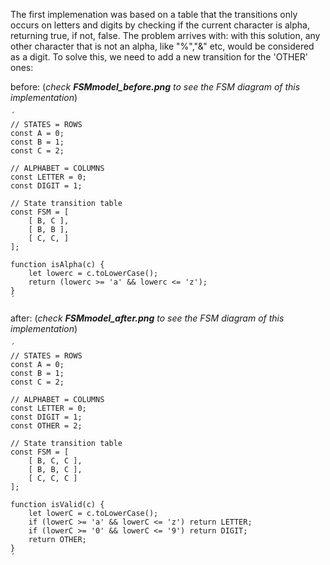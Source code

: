 The first implemenation was based on a table that the transitions only occurs on letters and digits by checking if the current character is alpha, returning true, if not, false. The problem arrives with: with this solution, any other character that is not an alpha, like "%","&" etc, would be considered as a digit. To solve this, we need to add a new transition for the 'OTHER' ones:

before:   (*check ***FSMmodel_before.png*** to see the FSM diagram of this implementation*)

    ´
    // STATES = ROWS
    const A = 0;
    const B = 1;
    const C = 2;

    // ALPHABET = COLUMNS
    const LETTER = 0;
    const DIGIT = 1;

    // State transition table
    const FSM = [
        [ B, C ],
        [ B, B ],
        [ C, C, ]
    ];

    function isAlpha(c) {
        let lowerc = c.toLowerCase();
        return (lowerc >= 'a' && lowerc <= 'z');
    }
    ´

after:   (*check ***FSMmodel_after.png*** to see the FSM diagram of this implementation*)

    ´
    // STATES = ROWS
    const A = 0;
    const B = 1;
    const C = 2;

    // ALPHABET = COLUMNS
    const LETTER = 0;
    const DIGIT = 1;
    const OTHER = 2;

    // State transition table
    const FSM = [
        [ B, C, C ],
        [ B, B, C ],
        [ C, C, C ]
    ];

    function isValid(c) {
        let lowerC = c.toLowerCase();
        if (lowerC >= 'a' && lowerC <= 'z') return LETTER;
        if (lowerC >= '0' && lowerC <= '9') return DIGIT;
        return OTHER;
    }
    ´
